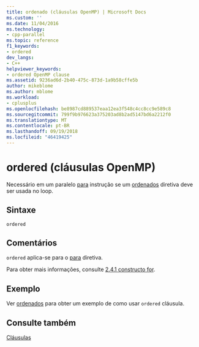 ```yaml
---
title: ordenado (cláusulas OpenMP) | Microsoft Docs
ms.custom: ''
ms.date: 11/04/2016
ms.technology:
- cpp-parallel
ms.topic: reference
f1_keywords:
- ordered
dev_langs:
- C++
helpviewer_keywords:
- ordered OpenMP clause
ms.assetid: 9236ad6d-2b40-475c-873d-1a9b58cffe5b
author: mikeblome
ms.author: mblome
ms.workload:
- cplusplus
ms.openlocfilehash: be8987cd889537eaa12ea3f548c4cc8cc9e589c8
ms.sourcegitcommit: 799f9b976623a375203ad8b2ad5147bd6a2212f0
ms.translationtype: MT
ms.contentlocale: pt-BR
ms.lasthandoff: 09/19/2018
ms.locfileid: "46419425"
---
```

# <a name="ordered-openmp-clauses"></a>ordered (cláusulas OpenMP)

Necessário em um paralelo [para](../../../parallel/openmp/reference/for-openmp.md) instrução se um [ordenados](../../../parallel/openmp/reference/ordered-openmp-directives.md) diretiva deve ser usada no loop.

## <a name="syntax"></a>Sintaxe

```
ordered
```

## <a name="remarks"></a>Comentários

`ordered` aplica-se para o [para](../../../parallel/openmp/reference/for-openmp.md) diretiva.

Para obter mais informações, consulte [2.4.1 constructo for](../../../parallel/openmp/2-4-1-for-construct.md).

## <a name="example"></a>Exemplo

Ver [ordenados](../../../parallel/openmp/reference/ordered-openmp-directives.md) para obter um exemplo de como usar `ordered` cláusula.

## <a name="see-also"></a>Consulte também

[Cláusulas](../../../parallel/openmp/reference/openmp-clauses.md)